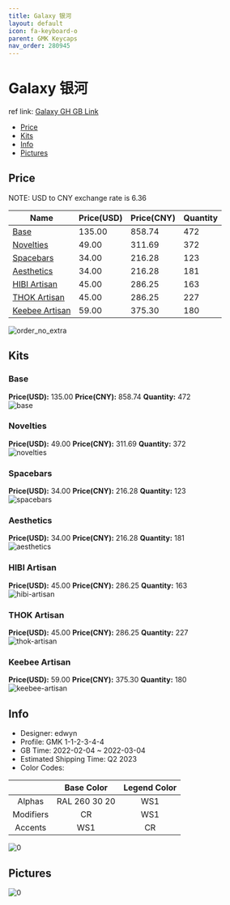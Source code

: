 ```yaml
---
title: Galaxy 银河
layout: default
icon: fa-keyboard-o
parent: GMK Keycaps
nav_order: 280945
---
```


# Galaxy 银河

ref link: [Galaxy GH GB Link](https://geekhack.org/index.php?topic=116189.0)

* [Price](#price)
* [Kits](#kits)
* [Info](#info)
* [Pictures](#pictures)

## Price

NOTE: USD to CNY exchange rate is 6.36

| Name          | Price(USD)   |  Price(CNY) | Quantity |
| ------------- | ------------ |  ---------- | -------- |
|[Base](#base)|135.00|858.74|472|
|[Novelties](#novelties)|49.00|311.69|372|
|[Spacebars](#spacebars)|34.00|216.28|123|
|[Aesthetics](#aesthetics)|34.00|216.28|181|
|[HIBI Artisan](#hibi-artisan)|45.00|286.25|163|
|[THOK Artisan](#thok-artisan)|45.00|286.25|227|
|[Keebee Artisan](#keebee-artisan)|59.00|375.30|180|

<img src="{{ 'assets/images/gmk-keycaps/Galaxy/order_no_extra.png' | relative_url }}" alt="order_no_extra" class="image featured">

## Kits
### Base  
**Price(USD):** 135.00	**Price(CNY):** 858.74	**Quantity:** 472  
<img src="{{ 'assets/images/gmk-keycaps/Galaxy/kits_pics/base.png' | relative_url }}" alt="base" class="image featured">

### Novelties  
**Price(USD):** 49.00	**Price(CNY):** 311.69	**Quantity:** 372  
<img src="{{ 'assets/images/gmk-keycaps/Galaxy/kits_pics/novelties.png' | relative_url }}" alt="novelties" class="image featured">

### Spacebars  
**Price(USD):** 34.00	**Price(CNY):** 216.28	**Quantity:** 123  
<img src="{{ 'assets/images/gmk-keycaps/Galaxy/kits_pics/spacebars.png' | relative_url }}" alt="spacebars" class="image featured">

### Aesthetics  
**Price(USD):** 34.00	**Price(CNY):** 216.28	**Quantity:** 181  
<img src="{{ 'assets/images/gmk-keycaps/Galaxy/kits_pics/aesthetics.png' | relative_url }}" alt="aesthetics" class="image featured">

### HIBI Artisan  
**Price(USD):** 45.00	**Price(CNY):** 286.25	**Quantity:** 163  
<img src="{{ 'assets/images/gmk-keycaps/Galaxy/kits_pics/hibi-artisan.jpg' | relative_url }}" alt="hibi-artisan" class="image featured">

### THOK Artisan  
**Price(USD):** 45.00	**Price(CNY):** 286.25	**Quantity:** 227  
<img src="{{ 'assets/images/gmk-keycaps/Galaxy/kits_pics/thok-artisan.jpg' | relative_url }}" alt="thok-artisan" class="image featured">

### Keebee Artisan  
**Price(USD):** 59.00	**Price(CNY):** 375.30	**Quantity:** 180  
<img src="{{ 'assets/images/gmk-keycaps/Galaxy/kits_pics/keebee-artisan.png' | relative_url }}" alt="keebee-artisan" class="image featured">

## Info
* Designer: edwyn  
* Profile: GMK 1-1-2-3-4-4  
* GB Time: 2022-02-04 ~ 2022-03-04  
* Estimated Shipping Time: Q2 2023  
* Color Codes:  

| |Base Color     | Legend Color
| :-------------: | :-------------: | :------------:
|Alphas|RAL 260 30 20|WS1
|Modifiers|CR|WS1
|Accents|WS1|CR

<img src="{{ 'assets/images/gmk-keycaps/Galaxy/0.png' | relative_url }}" alt="0" class="image featured">

## Pictures  
<img src="{{ 'assets/images/gmk-keycaps/Galaxy/rendering_pics/0.png' | relative_url }}" alt="0" class="image featured">

